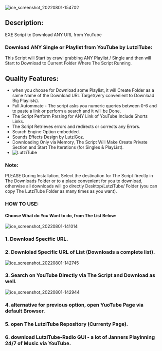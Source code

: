 ![ice_screenshot_20220801-154702](https://user-images.githubusercontent.com/45577616/182151340-20cc7ce7-d29e-4d27-9a8f-1d481609f80f.png)

## Description:
EXE Script to Download ANY URL from YouTube
### Download ANY Single or Playlist from YouTube by LutziTube:
This Script will Start by crawl grabbing ANY Playlist / Single and then will Start to Download to Current Folder Where The Script Running.
## Quality Features:
* when you choose for Download some Playlist, it will Create Folder as a same Name of the Download URL Target(very convenient to Download Big Playlists).
* Full Autommate - The script asks you numeric queries between 0-6 and to paste a link or perform a search and it will be Done.
* The Script Perform Parsing for ANY Link of YouTube Include Shorts Links.
* The Script Retrieves errors and redirects or corrects any Errors.
* Search Engine Option embedded.
* Sounds Effects Design by LutziGoz.
* Downloading Only via Memory, The Script Will Make Create Private Section and Start The Iterations (for Singles & PlayList).
* ![LutziTube](https://user-images.githubusercontent.com/45577616/182126852-db903747-6012-423f-85b0-0d6fec00d551.gif)
### Note:
PLEASE During Installation, Select the destination for The Script firectly in The Downloads Folder or to a place convenient for you to download, otherwise all downloads will go directly Desktop/LutziTube/ Folder (you can copy The LutziTube Folder as many times as you want).
### HOW TO USE:
#### Choose What do You Want to do, from The List Below:
![ice_screenshot_20220801-141014](https://user-images.githubusercontent.com/45577616/182135702-2eb30172-f7fa-4ae1-aafe-6695c64751a3.png)

### 1. Download Specific URL.

### 2. Downlolad Specific URL of List (Downloads a complete list).

![ice_screenshot_20220801-142745](https://user-images.githubusercontent.com/45577616/182138452-4c510fd7-ed15-45ea-bcd8-2d9b932d360c.png)

### 3. Search on YouTube Directly via The Script and Download as well.

![ice_screenshot_20220801-142944](https://user-images.githubusercontent.com/45577616/182138746-cbedfe69-df0b-4515-b32f-817ef98001c9.png)

### 4. alternative for previous option, open YuoTube Page via default Browser.

### 5. open The LutziTube Repository (Currenty Page).

### 6. download LutziTube-Radio GUI - a lot of Janners Playinning 24/7 of Music via YouTube.


